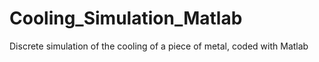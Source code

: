 # Cooling_Simulation_Matlab
Discrete simulation of the cooling of a piece of metal, coded with Matlab
